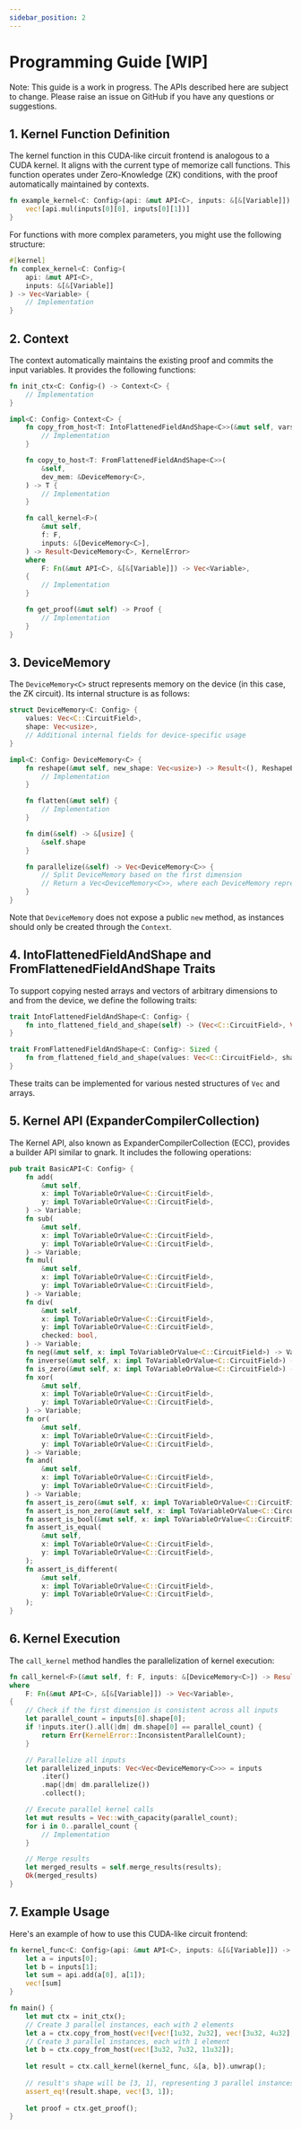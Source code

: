 ```yaml
---
sidebar_position: 2
---
```


# Programming Guide [WIP]

Note: This guide is a work in progress. The APIs described here are subject to change. Please raise an issue on GitHub if you have any questions or suggestions.

## 1. Kernel Function Definition

The kernel function in this CUDA-like circuit frontend is analogous to a CUDA kernel. It aligns with the current type of memorize call functions. This function operates under Zero-Knowledge (ZK) conditions, with the proof automatically maintained by contexts.

```rust
fn example_kernel<C: Config>(api: &mut API<C>, inputs: &[&[Variable]]) -> Vec<Variable> {
    vec![api.mul(inputs[0][0], inputs[0][1])]
}
```

For functions with more complex parameters, you might use the following structure:

```rust
#[kernel]
fn complex_kernel<C: Config>(
    api: &mut API<C>,
    inputs: &[&[Variable]]
) -> Vec<Variable> {
    // Implementation
}
```

## 2. Context

The context automatically maintains the existing proof and commits the input variables. It provides the following functions:

```rust
fn init_ctx<C: Config>() -> Context<C> {
    // Implementation
}

impl<C: Config> Context<C> {
    fn copy_from_host<T: IntoFlattenedFieldAndShape<C>>(&mut self, vars: T) -> DeviceMemory<C> {
        // Implementation
    }

    fn copy_to_host<T: FromFlattenedFieldAndShape<C>>(
        &self,
        dev_mem: &DeviceMemory<C>,
    ) -> T {
        // Implementation
    }

    fn call_kernel<F>(
        &mut self,
        f: F,
        inputs: &[DeviceMemory<C>],
    ) -> Result<DeviceMemory<C>, KernelError>
    where
        F: Fn(&mut API<C>, &[&[Variable]]) -> Vec<Variable>,
    {
        // Implementation
    }

    fn get_proof(&mut self) -> Proof {
        // Implementation
    }
}
```

## 3. DeviceMemory

The `DeviceMemory<C>` struct represents memory on the device (in this case, the ZK circuit). Its internal structure is as follows:

```rust
struct DeviceMemory<C: Config> {
    values: Vec<C::CircuitField>,
    shape: Vec<usize>,
    // Additional internal fields for device-specific usage
}

impl<C: Config> DeviceMemory<C> {
    fn reshape(&mut self, new_shape: Vec<usize>) -> Result<(), ReshapeError> {
        // Implementation
    }

    fn flatten(&mut self) {
        // Implementation
    }

    fn dim(&self) -> &[usize] {
        &self.shape
    }

    fn parallelize(&self) -> Vec<DeviceMemory<C>> {
        // Split DeviceMemory based on the first dimension
        // Return a Vec<DeviceMemory<C>>, where each DeviceMemory represents a parallel instance
    }
}
```

Note that `DeviceMemory` does not expose a public `new` method, as instances should only be created through the `Context`.

## 4. IntoFlattenedFieldAndShape and FromFlattenedFieldAndShape Traits

To support copying nested arrays and vectors of arbitrary dimensions to and from the device, we define the following traits:

```rust
trait IntoFlattenedFieldAndShape<C: Config> {
    fn into_flattened_field_and_shape(self) -> (Vec<C::CircuitField>, Vec<usize>);
}

trait FromFlattenedFieldAndShape<C: Config>: Sized {
    fn from_flattened_field_and_shape(values: Vec<C::CircuitField>, shape: Vec<usize>) -> Self;
}
```

These traits can be implemented for various nested structures of `Vec` and arrays.

## 5. Kernel API (ExpanderCompilerCollection)

The Kernel API, also known as ExpanderCompilerCollection (ECC), provides a builder API similar to gnark. It includes the following operations:

```rust
pub trait BasicAPI<C: Config> {
    fn add(
        &mut self,
        x: impl ToVariableOrValue<C::CircuitField>,
        y: impl ToVariableOrValue<C::CircuitField>,
    ) -> Variable;
    fn sub(
        &mut self,
        x: impl ToVariableOrValue<C::CircuitField>,
        y: impl ToVariableOrValue<C::CircuitField>,
    ) -> Variable;
    fn mul(
        &mut self,
        x: impl ToVariableOrValue<C::CircuitField>,
        y: impl ToVariableOrValue<C::CircuitField>,
    ) -> Variable;
    fn div(
        &mut self,
        x: impl ToVariableOrValue<C::CircuitField>,
        y: impl ToVariableOrValue<C::CircuitField>,
        checked: bool,
    ) -> Variable;
    fn neg(&mut self, x: impl ToVariableOrValue<C::CircuitField>) -> Variable;
    fn inverse(&mut self, x: impl ToVariableOrValue<C::CircuitField>) -> Variable;
    fn is_zero(&mut self, x: impl ToVariableOrValue<C::CircuitField>) -> Variable;
    fn xor(
        &mut self,
        x: impl ToVariableOrValue<C::CircuitField>,
        y: impl ToVariableOrValue<C::CircuitField>,
    ) -> Variable;
    fn or(
        &mut self,
        x: impl ToVariableOrValue<C::CircuitField>,
        y: impl ToVariableOrValue<C::CircuitField>,
    ) -> Variable;
    fn and(
        &mut self,
        x: impl ToVariableOrValue<C::CircuitField>,
        y: impl ToVariableOrValue<C::CircuitField>,
    ) -> Variable;
    fn assert_is_zero(&mut self, x: impl ToVariableOrValue<C::CircuitField>);
    fn assert_is_non_zero(&mut self, x: impl ToVariableOrValue<C::CircuitField>);
    fn assert_is_bool(&mut self, x: impl ToVariableOrValue<C::CircuitField>);
    fn assert_is_equal(
        &mut self,
        x: impl ToVariableOrValue<C::CircuitField>,
        y: impl ToVariableOrValue<C::CircuitField>,
    );
    fn assert_is_different(
        &mut self,
        x: impl ToVariableOrValue<C::CircuitField>,
        y: impl ToVariableOrValue<C::CircuitField>,
    );
}
```

## 6. Kernel Execution

The `call_kernel` method handles the parallelization of kernel execution:

```rust
fn call_kernel<F>(&mut self, f: F, inputs: &[DeviceMemory<C>]) -> Result<DeviceMemory<C>, KernelError>
where
    F: Fn(&mut API<C>, &[&[Variable]]) -> Vec<Variable>,
{
    // Check if the first dimension is consistent across all inputs
    let parallel_count = inputs[0].shape[0];
    if !inputs.iter().all(|dm| dm.shape[0] == parallel_count) {
        return Err(KernelError::InconsistentParallelCount);
    }

    // Parallelize all inputs
    let parallelized_inputs: Vec<Vec<DeviceMemory<C>>> = inputs
        .iter()
        .map(|dm| dm.parallelize())
        .collect();

    // Execute parallel kernel calls
    let mut results = Vec::with_capacity(parallel_count);
    for i in 0..parallel_count {
        // Implementation
    }

    // Merge results
    let merged_results = self.merge_results(results);
    Ok(merged_results)
}
```

## 7. Example Usage

Here's an example of how to use this CUDA-like circuit frontend:

```rust
fn kernel_func<C: Config>(api: &mut API<C>, inputs: &[&[Variable]]) -> Vec<Variable> {
    let a = inputs[0];
    let b = inputs[1];
    let sum = api.add(a[0], a[1]);
    vec![sum]
}

fn main() {
    let mut ctx = init_ctx();
    // Create 3 parallel instances, each with 2 elements
    let a = ctx.copy_from_host(vec![vec![1u32, 2u32], vec![3u32, 4u32], vec![5u32, 6u32]]);
    // Create 3 parallel instances, each with 1 element
    let b = ctx.copy_from_host(vec![3u32, 7u32, 11u32]);
    
    let result = ctx.call_kernel(kernel_func, &[a, b]).unwrap();
    
    // result's shape will be [3, 1], representing 3 parallel instances, each outputting 1 result
    assert_eq!(result.shape, vec![3, 1]);
    
    let proof = ctx.get_proof();
}
```
